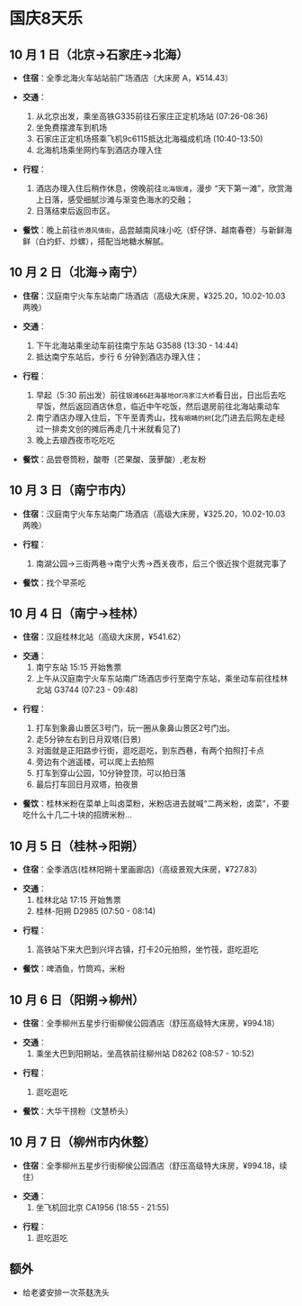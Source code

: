 # 国庆8天乐

## 10 月 1 日（北京→石家庄→北海）

- **住宿**：全季北海火车站站前广场酒店（大床房 A，¥514.43）

- **交通**：
  1.  从北京出发，乘坐高铁G335前往石家庄正定机场站 (07:26-08:36)
  2.  坐免费摆渡车到机场
  3.  石家庄正定机场搭乘飞机9c6115抵达北海福成机场 (10:40-13:50)
  4.  北海机场乘坐网约车到酒店办理入住

- **行程**：
  1.  酒店办理入住后稍作休息，傍晚前往`北海银滩`，漫步 “天下第一滩”，欣赏海上日落，感受细腻沙滩与渐变色海水的交融；
  2.  日落结束后返回市区。

- **餐饮**：晚上前往`侨港风情街`，品尝越南风味小吃（虾仔饼、越南春卷）与新鲜海鲜（白灼虾、炒螺），搭配当地糖水解腻。

## 10 月 2 日（北海→南宁）

- **住宿**：汉庭南宁火车东站南广场酒店（高级大床房，¥325.20，10.02-10.03 两晚）

- **交通**：
  1.  下午北海站乘坐动车前往南宁东站 G3588 (13:30 - 14:44)
  2.  抵达南宁东站后，步行 6 分钟到酒店办理入住；

- **行程**：
  1.  早起（5:30 前出发）前往`银滩66赶海基地`or`冯家江大桥`看日出，日出后去吃早饭，然后返回酒店休息，临近中午吃饭，然后退房前往北海站乘动车
  2.  南宁酒店办理入住后，下午至青秀山，找`有眼睛的树`(北门进去后网左走经过一排卖文创的摊后再走几十米就看见了)
  3.  晚上去琅西夜市吃吃吃

- **餐饮**：品尝卷筒粉，酸嘢（芒果酸、菠萝酸）,老友粉

## 10 月 3 日（南宁市内）

- **住宿**：汉庭南宁火车东站南广场酒店（高级大床房，¥325.20，10.02-10.03 两晚）

- **行程**：
  1.  南湖公园→三街两巷→南宁火秀→西关夜市，后三个很近挨个逛就完事了

- **餐饮**：找个早茶吃

## 10 月 4 日（南宁→桂林）

- **住宿**：汉庭桂林北站（高级大床房，¥541.62）

* **交通**：
  1.  南宁东站 15:15 开始售票
  2.  上午从汉庭南宁火车东站南广场酒店步行至南宁东站，乘坐动车前往桂林北站 G3744 (07:23 - 09:48)

- **行程**：
  1.  打车到象鼻山景区3号门，玩一圈从象鼻山景区2号门出。
  2.  走5分钟左右到日月双塔(日景)
  3.  对面就是正阳路步行街，逛吃逛吃，到东西巷，有两个拍照打卡点
  4.  旁边有个逍遥楼，可以爬上去拍照
  5.  打车到穿山公园，10分钟登顶，可以拍日落
  6.  最后打车回日月双塔，拍夜景

- **餐饮**：桂林米粉在菜单上叫卤菜粉，米粉店进去就喊“二两米粉，卤菜”，不要吃什么十几二十块的招牌米粉…

## 10 月 5 日（桂林→阳朔）

- **住宿**：全季酒店(桂林阳朔十里画廊店)（高级景观大床房，¥727.83）

* **交通**：
  1.  桂林北站 17:15 开始售票
  2.  桂林-阳朔 D2985 (07:50 - 08:14)

- **行程**：
  1.  高铁站下来大巴到兴坪古镇，打卡20元拍照，坐竹筏，逛吃逛吃

- **餐饮**：啤酒鱼，竹筒鸡，米粉

## 10 月 6 日（阳朔→柳州）

- **住宿**：全季柳州五星步行街柳侯公园酒店（舒压高级特大床房，¥994.18）

* **交通**：
  1.  乘坐大巴到阳朔站，坐高铁前往柳州站 D8262 (08:57 - 10:52)

- **行程**：
  1.  逛吃逛吃

- **餐饮**：大华干捞粉（文慧桥头）

## 10 月 7 日（柳州市内休整）

- **住宿**：全季柳州五星步行街柳侯公园酒店（舒压高级特大床房，¥994.18，续住）

* **交通**：
  1.  坐飞机回北京 CA1956 (18:55 - 21:55)

- **行程**：
  1.  逛吃逛吃

## 额外

- 给老婆安排一次茶麸洗头
